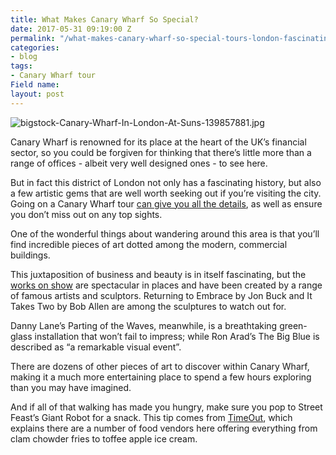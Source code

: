 ```yaml
---
title: What Makes Canary Wharf So Special?
date: 2017-05-31 09:19:00 Z
permalink: "/what-makes-canary-wharf-so-special-tours-london-fascinating-history/"
categories:
- blog
tags:
- Canary Wharf tour
Field name: 
layout: post
---
```


![bigstock-Canary-Wharf-In-London-At-Suns-139857881.jpg](/uploads/bigstock-Canary-Wharf-In-London-At-Suns-139857881.jpg)

Canary Wharf is renowned for its place at the heart of the UK’s financial sector, so you could be forgiven for thinking that there’s little more than a range of offices - albeit very well designed ones - to see here.

But in fact this district of London not only has a fascinating history, but also a few artistic gems that are well worth seeking out if you’re visiting the city. Going on a Canary Wharf tour [can give you all the details](http://www.insider-london.co.uk/tours/canary-wharf-finance-tour/), as well as ensure you don’t miss out on any top sights.

One of the wonderful things about wandering around this area is that you’ll find incredible pieces of art dotted among the modern, commercial buildings.

This juxtaposition of business and beauty is in itself fascinating, but the [works on show](http://canarywharf.com/arts-events/art-on-the-estate/) are spectacular in places and have been created by a range of famous artists and sculptors. Returning to Embrace by Jon Buck and It Takes Two by Bob Allen are among the sculptures to watch out for.

Danny Lane’s Parting of the Waves, meanwhile, is a breathtaking green-glass installation that won’t fail to impress; while Ron Arad’s The Big Blue is described as “a remarkable visual event”.

There are dozens of other pieces of art to discover within Canary Wharf, making it a much more entertaining place to spend a few hours exploring than you may have imagined.

And if all of that walking has made you hungry, make sure you pop to Street Feast’s Giant Robot for a snack. This tip comes from [TimeOut](https://www.timeout.com/london/blog/what-to-eat-at-street-feasts-giant-robot-in-canary-wharf-052617), which explains there are a number of food vendors here offering everything from clam chowder fries to toffee apple ice cream.
